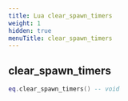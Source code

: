 ```yaml
---
title: Lua clear_spawn_timers
weight: 1
hidden: true
menuTitle: clear_spawn_timers
---
```

## clear_spawn_timers
```lua
eq.clear_spawn_timers() -- void
```